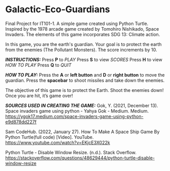 # Galactic-Eco-Guardians
Final Project for IT101-1. A simple game created using Python Turtle. Inspired by the 1978 arcade game created by Tomohiro Nishikado, Space Invaders. 
The elements of this game incorporates SDG 13: Climate action.

In this game, you are the earth's guardian. Your goal is to protect the earth from the enemies (The Pollutant Monsters). 
The score increments by 10. 


**_INSTRUCTIONS:_**
Press **P** to _PLAY_
Press **S** to view _SCORES_
Press **H** to view _HOW TO PLAY_
Press **Q** to _QUIT_

**_HOW TO PLAY:_**
Press the **A** or **left button** and **D** or **right button** to move the guardian. 
Press the **spacebar** to shoot missiles and take down the enemies.

The objective of this game is to protect the Earth. Shoot the enemies down! 
Once you are hit, it’s game over!


**_SOURCES USED IN CREATING THE GAME:_**
Gok, Y. (2021, December 13). Space invaders game using python - Yahya Gok - Medium. Medium. 
https://ygok17.medium.com/space-invaders-game-using-python-e9d878dd227f

Sam CodeHub. (2022, January 27). How To Make A Space Ship Game By Python Turtle(full code) [Video]. YouTube.
https://www.youtube.com/watch?v=EKjcE3X022k

Python Turtle - Disable Window Resize. (n.d.). Stack Overflow.
https://stackoverflow.com/questions/48629444/python-turtle-disable-window-resize
